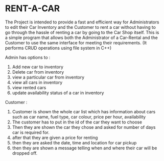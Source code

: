# RENT-A-CAR
The Project is intended to provide a fast and efficient way for Administrators to edit their Car Inventory and the Customer to rent a car without having to go through the hassle of renting a car by going to the Car Shop itself. This is a simple program that allows both the Administrator of a Car-Rental and
the Customer to use the same interface for meeting their requirements. (It performs CRUD operations using file system in C++)

Admin has options to :
1. Add new car to inventory
2. Delete car from inventory
3. view a particular car from inventory
4. view all cars in inventory
5. view rented cars
6. update availability status of a car in inventory

Customer :
1. Customer is shown the whole car list which has information about cars such as car name, fuel type, car colour, price per hour, availability
2. The customer has to put in the id of the car they want to choose
3. Then they are shown the car they chose and asked for number of days car is required for.
4. after that they are given a price for renting
5. then they are asked the date, time and location for car pickup
6. then they are shown a message telling when and where their car will be dropped off.
